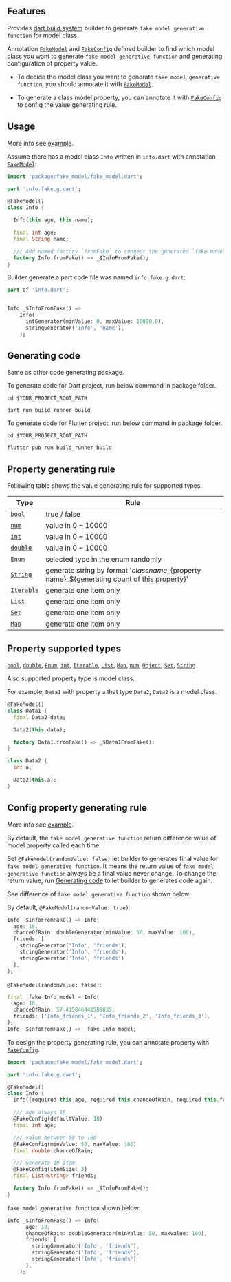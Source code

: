 ## Features

Provides [dart build system] builder to generate `fake model generative function` for model class.

Annotation [`FakeModel`] and [`FakeConfig`] defined builder to find which model class you want to
generate `fake model generative function` and
generating configuration of property value.

* To decide the model class you want to generate `fake model generative function`, you should annotate it
  with [`FakeModel`].


* To generate a class model property, you can annotate it with [`FakeConfig`] to config the value generating rule.

## Usage
More info see [example].

Assume there has a model class `Info` written in `info.dart` with annotation [`FakeModel`]:

```dart
import 'package:fake_model/fake_model.dart';

part 'info.fake.g.dart';

@FakeModel()
class Info {

  Info(this.age, this.name);

  final int age;
  final String name;

  /// Add named factory `fromFake` to connect the generated `fake model generative function` [_$InfoFromFake()].
  factory Info.fromFake() => _$InfoFromFake();
}
```

Builder generate a part code file was named `info.fake.g.dart`:

```dart
part of 'info.dart';


Info _$InfoFromFake() =>
    Info(
      intGenerator(minValue: 0, maxValue: 10000.0),
      stringGenerator('Info', 'name'),
    );
```

## Generating code

Same as other code generating package.

To generate code for Dart project, run below command in package folder.

```shell
cd $YOUR_PROJECT_ROOT_PATH

dart run build_runner build
```

To generate code for Flutter project, run below command in package folder.

```shell
cd $YOUR_PROJECT_ROOT_PATH

flutter pub run build_runner build
```

## Property generating rule

Following table shows the value generating rule for supported types.

| Type         | Rule                                                                                                   |
|--------------|--------------------------------------------------------------------------------------------------------|
| [`bool`]     | true / false                                                                                           |
| [`num`]      | value in 0 ~ 10000                                                                                     |
| [`int`]      | value in 0 ~ 10000                                                                                     |
| [`double`]   | value in 0 ~ 10000                                                                                     |
| [`Enum`]     | selected type in the enum randomly                                                                     |
| [`String`]   | generate string by format '${class name}\_${property name}\_${generating count of this property}'<br/> |
| [`Iterable`] | generate one item only                                                                                 |
| [`List`]     | generate one item only                                                                                 |
| [`Set`]      | generate one item only                                                                                 |
| [`Map`]      | generate one item only                                                                                 |

## Property supported types

[`bool`], [`double`], [`Enum`], [`int`], [`Iterable`], [`List`], [`Map`], [`num`], [`Object`], [`Set`], [`String`]

Also supported property type is model class.

For example, `Data1` with property `a` that type `Data2`, `Data2` is a model class.

```dart
@FakeModel()
class Data1 {
  final Data2 data;

  Data2(this.data);

  factory Data1.fromFake() => _$Data1FromFake();
}

class Data2 {
  int a;

  Data2(this.a);
}
```

## Config property generating rule

More info see [example].

By default, the `fake model generative function` return difference value of model property called each time.

Set `@FakeModel(randomValue: false)` let builder to generates final value for `fake model generative function`. It means
the return value of `fake model generative function` always be a final value never change. To change the return value,
run [Generating code](#Generating-code) to let builder to generates code again.

See difference of `fake model generative function` shown below:

By default, `@FakeModel(randomValue: true)`:
```dart
Info _$InfoFromFake() => Info(
  age: 18,
  chanceOfRain: doubleGenerator(minValue: 50, maxValue: 100),
  friends: [
    stringGenerator('Info', 'friends'),
    stringGenerator('Info', 'friends'),
    stringGenerator('Info', 'friends')
  ],
);
```
`@FakeModel(randomValue: false)`:
```dart
final _fake_Info_model = Info(
  age: 18,
  chanceOfRain: 57.415846441589835,
  friends: ['Info_friends_1', 'Info_friends_2', 'Info_friends_3'],
);
Info _$InfoFromFake() => _fake_Info_model;
```
To design the property generating rule, you can annotate property with [`FakeConfig`].
```dart
import 'package:fake_model/fake_model.dart';

part 'info.fake.g.dart';

@FakeModel()
class Info {
  Info({required this.age, required this.chanceOfRain, required this.friends});

  /// age always 18
  @FakeConfig(defaultValue: 18)
  final int age;

  /// value between 50 to 100
  @FakeConfig(minValue: 50, maxValue: 100)
  final double chanceOfRain;

  /// Generate 10 item
  @FakeConfig(itemSize: 3)
  final List<String> friends;

  factory Info.fromFake() => _$InfoFromFake();
}
```
`fake model generative function` shown below:
```dart
Info _$InfoFromFake() => Info(
      age: 18,
      chanceOfRain: doubleGenerator(minValue: 50, maxValue: 100),
      friends: [
        stringGenerator('Info', 'friends'),
        stringGenerator('Info', 'friends'),
        stringGenerator('Info', 'friends')
      ],
    );
```

[example]: https://github.com/zyzdev/fake_model/tree/main/example

[dart build system]: https://github.com/dart-lang/build

[`FakeModel`]: https://pub.dev/documentation/fake_model/latest/fake_model/FakeModel-class.html

[`FakeConfig`]: https://pub.dev/documentation/fake_model/latest/fake_model/FakeConfig-class.html

[`bool`]: https://api.dart.dev/stable/dart-core/bool-class.html

[`double`]: https://api.dart.dev/stable/dart-core/double-class.html

[`Enum`]: https://api.dart.dev/stable/dart-core/Enum-class.html

[`int`]: https://api.dart.dev/stable/dart-core/int-class.html

[`Iterable`]: https://api.dart.dev/stable/dart-core/Iterable-class.html

[`List`]: https://api.dart.dev/stable/dart-core/List-class.html

[`Map`]: https://api.dart.dev/stable/dart-core/Map-class.html

[`num`]: https://api.dart.dev/stable/dart-core/num-class.html

[`Object`]: https://api.dart.dev/stable/dart-core/Object-class.html

[`Set`]: https://api.dart.dev/stable/dart-core/Set-class.html

[`String`]: https://api.dart.dev/stable/dart-core/String-class.html